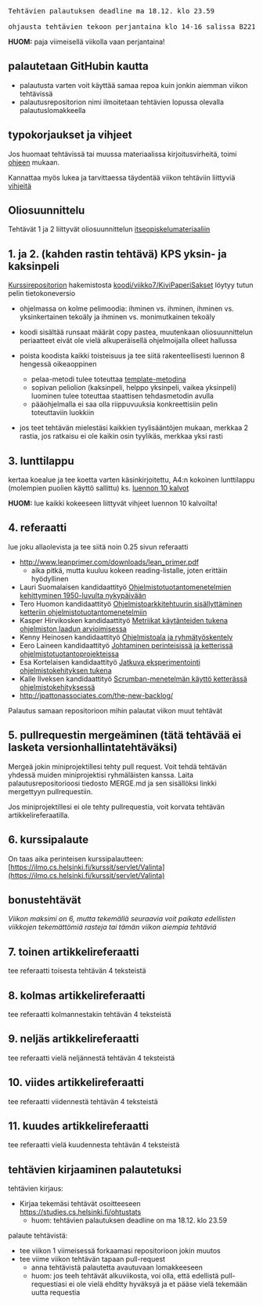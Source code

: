 <pre>
Tehtävien palautuksen deadline ma 18.12. klo 23.59

ohjausta tehtävien tekoon perjantaina klo 14-16 salissa B221
</pre>

**HUOM:** paja viimeisellä viikolla vaan perjantaina!

## palautetaan GitHubin kautta

* palautusta varten voit käyttää samaa repoa kuin jonkin aiemman viikon tehtävissä
* palautusrepositorion nimi ilmoitetaan tehtävien lopussa olevalla palautuslomakkeella

## typokorjaukset ja vihjeet 

Jos huomaat tehtävissä tai muussa materiaalissa kirjoitusvirheitä, toimi  [ohjeen](https://github.com/mluukkai/ohjelmistotuotanto2017/blob/master/laskarit/3.md#typokorjauksia--vinkkejä) mukaan.

Kannattaa myös lukea ja tarvittaessa täydentää viikon tehtäviin liittyviä [vihjeitä](https://github.com/mluukkai/ohjelmistotuotanto2017/blob/master/laskarit/7-tips.md#)


## Oliosuunnittelu

Tehtävät 1 ja 2 liittyvät oliosuunnittelun [itseopiskelumateriaaliin](https://github.com/mluukkai/ohjelmistotuotanto2017/blob/master/web/oliosuunnittelu.md)

## 1. ja 2. (kahden rastin tehtävä) KPS yksin- ja kaksinpeli

[Kurssirepositorion](https://github.com/mluukkai/ohjelmistotuotanto2017) hakemistosta 
[koodi/viikko7/KiviPaperiSakset](https://github.com/mluukkai/ohjelmistotuotanto2017/tree/master/koodi/viikko7/KiviPaperiSakset) löytyy tutun pelin tietokoneversio 

* ohjelmassa on kolme pelimoodia: ihminen vs. ihminen, ihminen vs. yksinkertainen tekoäly ja ihminen vs. monimutkainen tekoäly
* koodi sisältää runsaat määrät copy pastea, muutenkaan oliosuunnittelun periaatteet eivät ole vielä alkuperäisellä ohjelmoijalla olleet hallussa
* poista koodista kaikki toisteisuus ja tee siitä rakenteellisesti luennon 8 hengessä oikeaoppinen
  * pelaa-metodi tulee toteuttaa [template-metodina](https://github.com/mluukkai/ohjelmistotuotanto2017/blob/master/web/oliosuunnittelu.md#template-method)
  * sopivan peliolion (kaksinpeli, helppo yksinpeli, vaikea yksinpeli) luominen tulee toteuttaa staattisen tehdasmetodin avulla
  * pääohjelmalla ei saa olla riippuvuuksia konkreettisiin pelin toteuttaviin luokkiin

* jos teet tehtävän mielestäsi kaikkien tyylisääntöjen mukaan, merkkaa 2 rastia, jos ratkaisu ei ole kaikin osin tyylikäs, merkkaa yksi rasti

## 3. lunttilappu

kertaa koealue ja tee koetta varten käsinkirjoitettu, A4:n kokoinen lunttilappu (molempien puolien käyttö sallittu) ks. [luennon 10 kalvot](https://github.com/mluukkai/ohjelmistotuotanto2017/tree/master/kalvot/luento10.pdf)

**HUOM:** lue kaikki kokeeseen liittyvät vihjeet luennon 10 kalvoilta!

## 4. referaatti

lue joku allaolevista ja tee siitä noin 0.25 sivun referaatti

* http://www.leanprimer.com/downloads/lean_primer.pdf
  * aika pitkä, mutta kuuluu kokeen reading-listalle, joten erittäin hyödyllinen
* Lauri Suomalaisen kandidaattityö [Ohjelmistotuotantomenetelmien kehittyminen 1950-luvulta nykypäivään](https://www.cs.helsinki.fi/u/mluukkai/ohtu/suomalainen-kandi.pdf)
* Tero Huomon kandidaattityö [Ohjelmistoarkkitehtuurin sisällyttäminen ketteriin ohjelmistotuotantomenetelmiin](https://www.cs.helsinki.fi/u/mluukkai/ohtu/huomo-kandi.pdf) 
* Kasper Hirvikosken kandidaattityö [Metriikat käytänteiden tukena ohjelmiston laadun arvioimisessa](https://www.cs.helsinki.fi/u/mluukkai/ohtu/hirvikoski-kandi.pdf)
* Kenny Heinosen kandidaattityö [Ohjelmistoala ja ryhmätyöskentely](https://www.cs.helsinki.fi/u/mluukkai/ohtu/heinononen-kandi.pdf)
* Eero Laineen kandidaattityö [Johtaminen perinteisissä ja ketterissä ohjelmistotuotantoprojekteissa](https://www.cs.helsinki.fi/u/mluukkai/ohtu/laine-kandi.pdf)
* Esa Kortelaisen kandidaattityö [Jatkuva eksperimentointi ohjelmistokehityksen tukena](https://www.cs.helsinki.fi/u/mluukkai/ohtu/kortelainen-kandi.pdf)
* Kalle Ilveksen kandidaattityö [Scrumban-menetelmän käyttö ketterässä ohjelmistokehityksessä](https://www.cs.helsinki.fi/u/mluukkai/ohtu/ilves-kandi.pdf)
* <http://jpattonassociates.com/the-new-backlog/>


Palautus samaan repositorioon mihin palautat viikon muut tehtävät

## 5. pullrequestin mergeäminen (tätä tehtävää ei lasketa versionhallintatehtäväksi)

Mergeä jokin miniprojektillesi tehty pull request. Voit tehdä tehtävän yhdessä muiden miniprojektisi ryhmäläisten kanssa. Laita palautusrepositorioosi tiedosto MERGE.md ja sen sisällöksi linkki mergettyyn pullrequestiin.

Jos miniprojektillesi ei ole tehty pullrequestia, voit korvata tehtävän artikkelireferaatilla. 

## 6. kurssipalaute

On taas aika perinteisen kurssipalautteen: [https://ilmo.cs.helsinki.fi/kurssit/servlet/Valinta](https://ilmo.cs.helsinki.fi/kurssit/servlet/Valinta)

## bonustehtävät

*Viikon maksimi on 6, mutta tekemällä seuraavia voit paikata edellisten viikkojen tekemättömiä rasteja tai tämän viikon aiempia tehtäviä*

## 7. toinen artikkelireferaatti

tee referaatti toisesta tehtävän 4 teksteistä

## 8. kolmas artikkelireferaatti

tee referaatti kolmannestakin tehtävän 4 teksteistä

## 9. neljäs artikkelireferaatti

tee referaatti vielä neljännestä tehtävän 4 teksteistä

## 10. viides artikkelireferaatti

tee referaatti viidennestä tehtävän 4 teksteistä

## 11. kuudes artikkelireferaatti

tee referaatti vielä kuudennesta tehtävän 4 teksteistä

## tehtävien kirjaaminen palautetuksi

tehtävien kirjaus:

* Kirjaa tekemäsi tehtävät osoitteeseen https://studies.cs.helsinki.fi/ohtustats
  * huom: tehtävien palautuksen deadline on ma 18.12. klo 23.59

palaute tehtävistä:

* tee viikon 1 viimeisessä forkaamasi repositorioon jokin muutos
* tee viime viikon tehtävän tapaan pull-request
  * anna tehtävistä palautetta avautuvaan lomakkeeseen
  * huom: jos teeh tehtävät alkuviikosta, voi olla, että edellistä pull-requestiasi ei ole vielä ehditty hyväksyä ja et pääse vielä tekemään uutta requestia